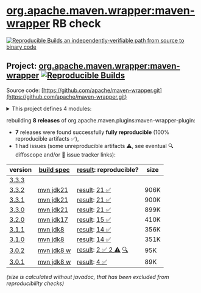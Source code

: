 [org.apache.maven.wrapper:maven-wrapper](https://central.sonatype.com/artifact/org.apache.maven.wrapper/maven-wrapper/versions) RB check
=======

[![Reproducible Builds](https://reproducible-builds.org/images/logos/rb.svg) an independently-verifiable path from source to binary code](https://reproducible-builds.org/)

## Project: [org.apache.maven.wrapper:maven-wrapper](https://central.sonatype.com/artifact/org.apache.maven.wrapper/maven-wrapper/versions) [![Reproducible Builds](https://img.shields.io/endpoint?url=https://raw.githubusercontent.com/jvm-repo-rebuild/reproducible-central/master/content/org/apache/maven/plugins/maven-wrapper-plugin/badge.json)](https://github.com/jvm-repo-rebuild/reproducible-central/blob/master/content/org/apache/maven/plugins/maven-wrapper-plugin/README.md)

Source code: [https://github.com/apache/maven-wrapper.git](https://github.com/apache/maven-wrapper.git)

<details><summary>This project defines 4 modules:</summary>

* [org.apache.maven.plugins:maven-wrapper-plugin](https://central.sonatype.com/artifact/org.apache.maven.plugins/maven-wrapper-plugin/overview)
* [org.apache.maven.wrapper:maven-wrapper](https://central.sonatype.com/artifact/org.apache.maven.wrapper/maven-wrapper/overview)
* [org.apache.maven.wrapper:maven-wrapper-distribution](https://central.sonatype.com/artifact/org.apache.maven.wrapper/maven-wrapper-distribution/overview)
* [org.apache.maven.wrapper:maven-wrapper-parent](https://central.sonatype.com/artifact/org.apache.maven.wrapper/maven-wrapper-parent/overview)
</details>

rebuilding **8 releases** of org.apache.maven.plugins:maven-wrapper-plugin:
- **7** releases were found successfully **fully reproducible** (100% reproducible artifacts :white_check_mark:),
- 1 had issues (some unreproducible artifacts :warning:, see eventual :mag: diffoscope and/or :memo: issue tracker links):

| version | [build spec](/BUILDSPEC.md) | [result](https://reproducible-builds.org/docs/jvm/): reproducible? | size |
| -- | --------- | ------ | -- |
| [3.3.3](https://central.sonatype.com/artifact/org.apache.maven.plugins/maven-wrapper-plugin/3.3.3/pom) | | | |
| [3.3.2](https://central.sonatype.com/artifact/org.apache.maven.wrapper/maven-wrapper/3.3.2/pom) | [mvn jdk21](wrapper-3.3.2.buildspec) | [result](maven-wrapper-parent-3.3.2.buildinfo): [21 :white_check_mark: ](maven-wrapper-parent-3.3.2.buildcompare) | 906K |
| [3.3.1](https://central.sonatype.com/artifact/org.apache.maven.wrapper/maven-wrapper/3.3.1/pom) | [mvn jdk21](wrapper-3.3.1.buildspec) | [result](maven-wrapper-parent-3.3.1.buildinfo): [21 :white_check_mark: ](maven-wrapper-parent-3.3.1.buildcompare) | 900K |
| [3.3.0](https://central.sonatype.com/artifact/org.apache.maven.wrapper/maven-wrapper/3.3.0/pom) | [mvn jdk21](wrapper-3.3.0.buildspec) | [result](maven-wrapper-parent-3.3.0.buildinfo): [21 :white_check_mark: ](maven-wrapper-parent-3.3.0.buildcompare) | 899K |
| [3.2.0](https://central.sonatype.com/artifact/org.apache.maven.wrapper/maven-wrapper/3.2.0/pom) | [mvn jdk17](wrapper-3.2.0.buildspec) | [result](maven-wrapper-parent-3.2.0.buildinfo): [15 :white_check_mark: ](maven-wrapper-parent-3.2.0.buildcompare) | 410K |
| [3.1.1](https://central.sonatype.com/artifact/org.apache.maven.wrapper/maven-wrapper/3.1.1/pom) | [mvn jdk8](wrapper-3.1.1.buildspec) | [result](maven-wrapper-parent-3.1.1.buildinfo): [14 :white_check_mark: ](maven-wrapper-parent-3.1.1.buildcompare) | 356K |
| [3.1.0](https://central.sonatype.com/artifact/org.apache.maven.wrapper/maven-wrapper-parent/3.1.0/pom) | [mvn jdk8](wrapper-3.1.0.buildspec) | [result](maven-wrapper-parent-3.1.0.buildinfo): [14 :white_check_mark: ](maven-wrapper-parent-3.1.0.buildcompare) | 351K |
| [3.0.2](https://central.sonatype.com/artifact/org.apache.maven.plugins/maven-wrapper-plugin/3.0.2/pom) | [mvn jdk8 w](maven-wrapper-plugin-3.0.2.buildspec) | [result](maven-wrapper-plugin-3.0.2.buildinfo): [2 :white_check_mark:  2 :warning:](maven-wrapper-plugin-3.0.2.buildcompare) [:mag:](maven-wrapper-plugin-3.0.2.diffoscope) | 95K |
| [3.0.1](https://central.sonatype.com/artifact/org.apache.maven.plugins/maven-wrapper-plugin/3.0.1/pom) | [mvn jdk8 w](maven-wrapper-plugin-3.0.1.buildspec) | [result](maven-wrapper-plugin-3.0.1.buildinfo): [4 :white_check_mark: ](maven-wrapper-plugin-3.0.1.buildcompare) | 89K |

<i>(size is calculated without javadoc, that has been excluded from reproducibility checks)</i>
